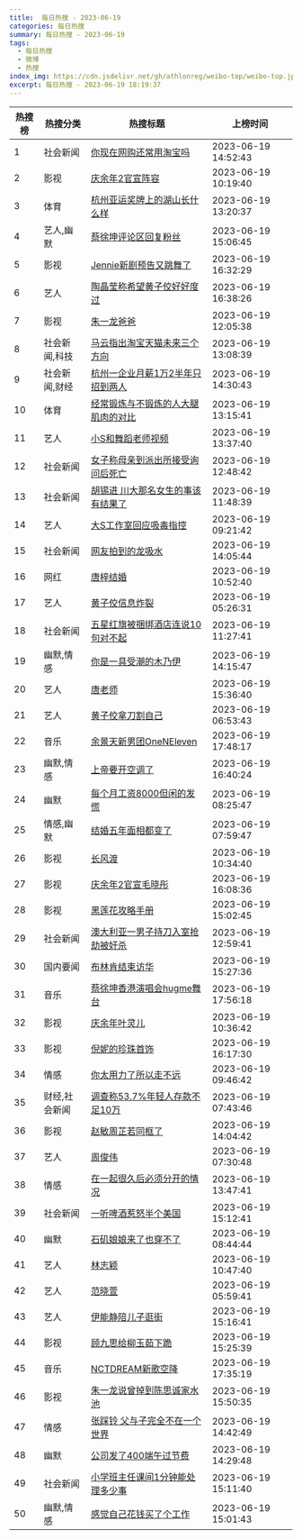 ```yaml
---
title:  每日热搜 - 2023-06-19
categories: 每日热搜
summary: 每日热搜 - 2023-06-19
tags:
  - 每日热搜
  - 微博
  - 热搜
index_img: https://cdn.jsdelivr.net/gh/athlonreg/weibo-top/weibo-top.jpeg
excerpt: 每日热搜 - 2023-06-19 18:19:37
---
```


| 热搜榜 | 热搜分类 | 热搜标题 | 上榜时间 |
| --- | --- | --- | --- |
| 1 | 社会新闻 | [你现在网购还常用淘宝吗](https://s.weibo.com/weibo%3Fq%3D%2523%E4%BD%A0%E7%8E%B0%E5%9C%A8%E7%BD%91%E8%B4%AD%E8%BF%98%E5%B8%B8%E7%94%A8%E6%B7%98%E5%AE%9D%E5%90%97%2523) | 2023-06-19 14:52:43 | 
| 2 | 影视 | [庆余年2官宣阵容](https://s.weibo.com/weibo%3Fq%3D%2523%E5%BA%86%E4%BD%99%E5%B9%B42%E5%AE%98%E5%AE%A3%E9%98%B5%E5%AE%B9%2523) | 2023-06-19 10:19:40 | 
| 3 | 体育 | [杭州亚运奖牌上的湖山长什么样](https://s.weibo.com/weibo%3Fq%3D%2523%E6%9D%AD%E5%B7%9E%E4%BA%9A%E8%BF%90%E5%A5%96%E7%89%8C%E4%B8%8A%E7%9A%84%E6%B9%96%E5%B1%B1%E9%95%BF%E4%BB%80%E4%B9%88%E6%A0%B7%2523) | 2023-06-19 13:20:37 | 
| 4 | 艺人,幽默 | [蔡徐坤评论区回复粉丝](https://s.weibo.com/weibo%3Fq%3D%2523%E8%94%A1%E5%BE%90%E5%9D%A4%E8%AF%84%E8%AE%BA%E5%8C%BA%E5%9B%9E%E5%A4%8D%E7%B2%89%E4%B8%9D%2523) | 2023-06-19 15:06:45 | 
| 5 | 影视 | [Jennie新剧预告又跳舞了](https://s.weibo.com/weibo%3Fq%3D%2523Jennie%E6%96%B0%E5%89%A7%E9%A2%84%E5%91%8A%E5%8F%88%E8%B7%B3%E8%88%9E%E4%BA%86%2523) | 2023-06-19 16:32:29 | 
| 6 | 艺人 | [陶晶莹称希望黄子佼好好度过](https://s.weibo.com/weibo%3Fq%3D%2523%E9%99%B6%E6%99%B6%E8%8E%B9%E7%A7%B0%E5%B8%8C%E6%9C%9B%E9%BB%84%E5%AD%90%E4%BD%BC%E5%A5%BD%E5%A5%BD%E5%BA%A6%E8%BF%87%2523) | 2023-06-19 16:38:26 | 
| 7 | 影视 | [朱一龙爸爸](https://s.weibo.com/weibo%3Fq%3D%2523%E6%9C%B1%E4%B8%80%E9%BE%99%E7%88%B8%E7%88%B8%2523) | 2023-06-19 12:05:38 | 
| 8 | 社会新闻,科技 | [马云指出淘宝天猫未来三个方向](https://s.weibo.com/weibo%3Fq%3D%2523%E9%A9%AC%E4%BA%91%E6%8C%87%E5%87%BA%E6%B7%98%E5%AE%9D%E5%A4%A9%E7%8C%AB%E6%9C%AA%E6%9D%A5%E4%B8%89%E4%B8%AA%E6%96%B9%E5%90%91%2523) | 2023-06-19 13:08:39 | 
| 9 | 社会新闻,财经 | [杭州一企业月薪1万2半年只招到两人](https://s.weibo.com/weibo%3Fq%3D%2523%E6%9D%AD%E5%B7%9E%E4%B8%80%E4%BC%81%E4%B8%9A%E6%9C%88%E8%96%AA1%E4%B8%872%E5%8D%8A%E5%B9%B4%E5%8F%AA%E6%8B%9B%E5%88%B0%E4%B8%A4%E4%BA%BA%2523) | 2023-06-19 14:30:43 | 
| 10 | 体育 | [经常锻炼与不锻炼的人大腿肌肉的对比](https://s.weibo.com/weibo%3Fq%3D%2523%E7%BB%8F%E5%B8%B8%E9%94%BB%E7%82%BC%E4%B8%8E%E4%B8%8D%E9%94%BB%E7%82%BC%E7%9A%84%E4%BA%BA%E5%A4%A7%E8%85%BF%E8%82%8C%E8%82%89%E7%9A%84%E5%AF%B9%E6%AF%94%2523) | 2023-06-19 13:15:41 | 
| 11 | 艺人 | [小S和舞蹈老师视频](https://s.weibo.com/weibo%3Fq%3D%2523%E5%B0%8FS%E5%92%8C%E8%88%9E%E8%B9%88%E8%80%81%E5%B8%88%E8%A7%86%E9%A2%91%2523) | 2023-06-19 13:37:40 | 
| 12 | 社会新闻 | [女子称母亲到派出所接受询问后死亡](https://s.weibo.com/weibo%3Fq%3D%2523%E5%A5%B3%E5%AD%90%E7%A7%B0%E6%AF%8D%E4%BA%B2%E5%88%B0%E6%B4%BE%E5%87%BA%E6%89%80%E6%8E%A5%E5%8F%97%E8%AF%A2%E9%97%AE%E5%90%8E%E6%AD%BB%E4%BA%A1%2523) | 2023-06-19 12:48:42 | 
| 13 | 社会新闻 | [胡锡进 川大那名女生的事该有结果了](https://s.weibo.com/weibo%3Fq%3D%2523%E8%83%A1%E9%94%A1%E8%BF%9B%20%E5%B7%9D%E5%A4%A7%E9%82%A3%E5%90%8D%E5%A5%B3%E7%94%9F%E7%9A%84%E4%BA%8B%E8%AF%A5%E6%9C%89%E7%BB%93%E6%9E%9C%E4%BA%86%2523) | 2023-06-19 11:48:39 | 
| 14 | 艺人 | [大S工作室回应吸毒指控](https://s.weibo.com/weibo%3Fq%3D%2523%E5%A4%A7S%E5%B7%A5%E4%BD%9C%E5%AE%A4%E5%9B%9E%E5%BA%94%E5%90%B8%E6%AF%92%E6%8C%87%E6%8E%A7%2523) | 2023-06-19 09:21:42 | 
| 15 | 社会新闻 | [网友拍到的龙吸水](https://s.weibo.com/weibo%3Fq%3D%2523%E7%BD%91%E5%8F%8B%E6%8B%8D%E5%88%B0%E7%9A%84%E9%BE%99%E5%90%B8%E6%B0%B4%2523) | 2023-06-19 14:05:44 | 
| 16 | 网红 | [唐梓结婚](https://s.weibo.com/weibo%3Fq%3D%2523%E5%94%90%E6%A2%93%E7%BB%93%E5%A9%9A%2523) | 2023-06-19 10:52:40 | 
| 17 | 艺人 | [黄子佼信息炸裂](https://s.weibo.com/weibo%3Fq%3D%2523%E9%BB%84%E5%AD%90%E4%BD%BC%E4%BF%A1%E6%81%AF%E7%82%B8%E8%A3%82%2523) | 2023-06-19 05:26:31 | 
| 18 | 社会新闻 | [五星红旗被捆绑酒店连说10句对不起](https://s.weibo.com/weibo%3Fq%3D%2523%E4%BA%94%E6%98%9F%E7%BA%A2%E6%97%97%E8%A2%AB%E6%8D%86%E7%BB%91%E9%85%92%E5%BA%97%E8%BF%9E%E8%AF%B410%E5%8F%A5%E5%AF%B9%E4%B8%8D%E8%B5%B7%2523) | 2023-06-19 11:27:41 | 
| 19 | 幽默,情感 | [你是一具受潮的木乃伊](https://s.weibo.com/weibo%3Fq%3D%2523%E4%BD%A0%E6%98%AF%E4%B8%80%E5%85%B7%E5%8F%97%E6%BD%AE%E7%9A%84%E6%9C%A8%E4%B9%83%E4%BC%8A%2523) | 2023-06-19 14:15:47 | 
| 20 | 艺人 | [唐老师](https://s.weibo.com/weibo%3Fq%3D%2523%E5%94%90%E8%80%81%E5%B8%88%2523) | 2023-06-19 15:36:40 | 
| 21 | 艺人 | [黄子佼拿刀割自己](https://s.weibo.com/weibo%3Fq%3D%2523%E9%BB%84%E5%AD%90%E4%BD%BC%E6%8B%BF%E5%88%80%E5%89%B2%E8%87%AA%E5%B7%B1%2523) | 2023-06-19 06:53:43 | 
| 22 | 音乐 | [余景天新男团OneNEleven](https://s.weibo.com/weibo%3Fq%3D%2523%E4%BD%99%E6%99%AF%E5%A4%A9%E6%96%B0%E7%94%B7%E5%9B%A2OneNEleven%2523) | 2023-06-19 17:48:17 | 
| 23 | 幽默,情感 | [上帝要开空调了](https://s.weibo.com/weibo%3Fq%3D%2523%E4%B8%8A%E5%B8%9D%E8%A6%81%E5%BC%80%E7%A9%BA%E8%B0%83%E4%BA%86%2523) | 2023-06-19 16:40:24 | 
| 24 | 幽默 | [每个月工资8000但闲的发慌](https://s.weibo.com/weibo%3Fq%3D%2523%E6%AF%8F%E4%B8%AA%E6%9C%88%E5%B7%A5%E8%B5%848000%E4%BD%86%E9%97%B2%E7%9A%84%E5%8F%91%E6%85%8C%2523) | 2023-06-19 08:25:47 | 
| 25 | 情感,幽默 | [结婚五年面相都变了](https://s.weibo.com/weibo%3Fq%3D%2523%E7%BB%93%E5%A9%9A%E4%BA%94%E5%B9%B4%E9%9D%A2%E7%9B%B8%E9%83%BD%E5%8F%98%E4%BA%86%2523) | 2023-06-19 07:59:47 | 
| 26 | 影视 | [长风渡](https://s.weibo.com/weibo%3Fq%3D%2523%E9%95%BF%E9%A3%8E%E6%B8%A1%2523) | 2023-06-19 10:34:40 | 
| 27 | 影视 | [庆余年2官宣毛晓彤](https://s.weibo.com/weibo%3Fq%3D%2523%E5%BA%86%E4%BD%99%E5%B9%B42%E5%AE%98%E5%AE%A3%E6%AF%9B%E6%99%93%E5%BD%A4%2523) | 2023-06-19 16:08:36 | 
| 28 | 影视 | [黑莲花攻略手册](https://s.weibo.com/weibo%3Fq%3D%2523%E9%BB%91%E8%8E%B2%E8%8A%B1%E6%94%BB%E7%95%A5%E6%89%8B%E5%86%8C%2523) | 2023-06-19 15:02:45 | 
| 29 | 社会新闻 | [澳大利亚一男子持刀入室抢劫被奸杀](https://s.weibo.com/weibo%3Fq%3D%2523%E6%BE%B3%E5%A4%A7%E5%88%A9%E4%BA%9A%E4%B8%80%E7%94%B7%E5%AD%90%E6%8C%81%E5%88%80%E5%85%A5%E5%AE%A4%E6%8A%A2%E5%8A%AB%E8%A2%AB%E5%A5%B8%E6%9D%80%2523) | 2023-06-19 12:59:41 | 
| 30 | 国内要闻 | [布林肯结束访华](https://s.weibo.com/weibo%3Fq%3D%2523%E5%B8%83%E6%9E%97%E8%82%AF%E7%BB%93%E6%9D%9F%E8%AE%BF%E5%8D%8E%2523) | 2023-06-19 15:27:36 | 
| 31 | 音乐 | [蔡徐坤香港演唱会hugme舞台](https://s.weibo.com/weibo%3Fq%3D%2523%E8%94%A1%E5%BE%90%E5%9D%A4%E9%A6%99%E6%B8%AF%E6%BC%94%E5%94%B1%E4%BC%9Ahugme%E8%88%9E%E5%8F%B0%2523) | 2023-06-19 17:56:18 | 
| 32 | 影视 | [庆余年叶灵儿](https://s.weibo.com/weibo%3Fq%3D%2523%E5%BA%86%E4%BD%99%E5%B9%B4%E5%8F%B6%E7%81%B5%E5%84%BF%2523) | 2023-06-19 10:36:42 | 
| 33 | 影视 | [倪妮的珍珠首饰](https://s.weibo.com/weibo%3Fq%3D%2523%E5%80%AA%E5%A6%AE%E7%9A%84%E7%8F%8D%E7%8F%A0%E9%A6%96%E9%A5%B0%2523) | 2023-06-19 16:17:30 | 
| 34 | 情感 | [你太用力了所以走不远](https://s.weibo.com/weibo%3Fq%3D%2523%E4%BD%A0%E5%A4%AA%E7%94%A8%E5%8A%9B%E4%BA%86%E6%89%80%E4%BB%A5%E8%B5%B0%E4%B8%8D%E8%BF%9C%2523) | 2023-06-19 09:46:42 | 
| 35 | 财经,社会新闻 | [调查称53.7%年轻人存款不足10万](https://s.weibo.com/weibo%3Fq%3D%2523%E8%B0%83%E6%9F%A5%E7%A7%B053.7%25%E5%B9%B4%E8%BD%BB%E4%BA%BA%E5%AD%98%E6%AC%BE%E4%B8%8D%E8%B6%B310%E4%B8%87%2523) | 2023-06-19 07:43:46 | 
| 36 | 影视 | [赵敏周芷若同框了](https://s.weibo.com/weibo%3Fq%3D%2523%E8%B5%B5%E6%95%8F%E5%91%A8%E8%8A%B7%E8%8B%A5%E5%90%8C%E6%A1%86%E4%BA%86%2523) | 2023-06-19 14:04:42 | 
| 37 | 艺人 | [周俊伟](https://s.weibo.com/weibo%3Fq%3D%2523%E5%91%A8%E4%BF%8A%E4%BC%9F%2523) | 2023-06-19 07:30:48 | 
| 38 | 情感 | [在一起很久后必须分开的情况](https://s.weibo.com/weibo%3Fq%3D%2523%E5%9C%A8%E4%B8%80%E8%B5%B7%E5%BE%88%E4%B9%85%E5%90%8E%E5%BF%85%E9%A1%BB%E5%88%86%E5%BC%80%E7%9A%84%E6%83%85%E5%86%B5%2523) | 2023-06-19 13:47:41 | 
| 39 | 社会新闻 | [一听啤酒惹怒半个美国](https://s.weibo.com/weibo%3Fq%3D%2523%E4%B8%80%E5%90%AC%E5%95%A4%E9%85%92%E6%83%B9%E6%80%92%E5%8D%8A%E4%B8%AA%E7%BE%8E%E5%9B%BD%2523) | 2023-06-19 15:12:41 | 
| 40 | 幽默 | [石矶娘娘来了也穿不了](https://s.weibo.com/weibo%3Fq%3D%2523%E7%9F%B3%E7%9F%B6%E5%A8%98%E5%A8%98%E6%9D%A5%E4%BA%86%E4%B9%9F%E7%A9%BF%E4%B8%8D%E4%BA%86%2523) | 2023-06-19 08:44:44 | 
| 41 | 艺人 | [林志颖](https://s.weibo.com/weibo%3Fq%3D%2523%E6%9E%97%E5%BF%97%E9%A2%96%2523) | 2023-06-19 10:47:40 | 
| 42 | 艺人 | [范晓萱](https://s.weibo.com/weibo%3Fq%3D%2523%E8%8C%83%E6%99%93%E8%90%B1%2523) | 2023-06-19 05:59:41 | 
| 43 | 艺人 | [伊能静陪儿子逛街](https://s.weibo.com/weibo%3Fq%3D%2523%E4%BC%8A%E8%83%BD%E9%9D%99%E9%99%AA%E5%84%BF%E5%AD%90%E9%80%9B%E8%A1%97%2523) | 2023-06-19 15:16:41 | 
| 44 | 影视 | [顾九思给柳玉茹下跪](https://s.weibo.com/weibo%3Fq%3D%2523%E9%A1%BE%E4%B9%9D%E6%80%9D%E7%BB%99%E6%9F%B3%E7%8E%89%E8%8C%B9%E4%B8%8B%E8%B7%AA%2523) | 2023-06-19 15:25:39 | 
| 45 | 音乐 | [NCTDREAM新歌空降](https://s.weibo.com/weibo%3Fq%3D%2523NCTDREAM%E6%96%B0%E6%AD%8C%E7%A9%BA%E9%99%8D%2523) | 2023-06-19 17:35:19 | 
| 46 | 影视 | [朱一龙说曾掉到陈思诚家水池](https://s.weibo.com/weibo%3Fq%3D%2523%E6%9C%B1%E4%B8%80%E9%BE%99%E8%AF%B4%E6%9B%BE%E6%8E%89%E5%88%B0%E9%99%88%E6%80%9D%E8%AF%9A%E5%AE%B6%E6%B0%B4%E6%B1%A0%2523) | 2023-06-19 15:50:35 | 
| 47 | 情感 | [张踩铃 父与子完全不在一个世界](https://s.weibo.com/weibo%3Fq%3D%2523%E5%BC%A0%E8%B8%A9%E9%93%83%20%E7%88%B6%E4%B8%8E%E5%AD%90%E5%AE%8C%E5%85%A8%E4%B8%8D%E5%9C%A8%E4%B8%80%E4%B8%AA%E4%B8%96%E7%95%8C%2523) | 2023-06-19 14:42:49 | 
| 48 | 幽默 | [公司发了400端午过节费](https://s.weibo.com/weibo%3Fq%3D%2523%E5%85%AC%E5%8F%B8%E5%8F%91%E4%BA%86400%E7%AB%AF%E5%8D%88%E8%BF%87%E8%8A%82%E8%B4%B9%2523) | 2023-06-19 14:29:48 | 
| 49 | 社会新闻 | [小学班主任课间1分钟能处理多少事](https://s.weibo.com/weibo%3Fq%3D%2523%E5%B0%8F%E5%AD%A6%E7%8F%AD%E4%B8%BB%E4%BB%BB%E8%AF%BE%E9%97%B41%E5%88%86%E9%92%9F%E8%83%BD%E5%A4%84%E7%90%86%E5%A4%9A%E5%B0%91%E4%BA%8B%2523) | 2023-06-19 15:11:40 | 
| 50 | 幽默,情感 | [感觉自己花钱买了个工作](https://s.weibo.com/weibo%3Fq%3D%2523%E6%84%9F%E8%A7%89%E8%87%AA%E5%B7%B1%E8%8A%B1%E9%92%B1%E4%B9%B0%E4%BA%86%E4%B8%AA%E5%B7%A5%E4%BD%9C%2523) | 2023-06-19 15:01:43 | 
